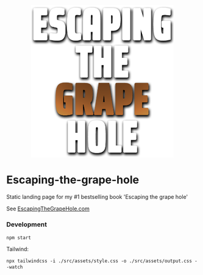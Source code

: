 <p align="center">
  <img height="400" src="https://github.com/Flexonze/Escaping-the-grape-hole/blob/main/src/assets/escaping%20the%20grape%20hole%20logo.png">
</p>

# Escaping-the-grape-hole
Static landing page for my #1 bestselling book 'Escaping the grape hole' 

See [EscapingTheGrapeHole.com](https://escapingthegrapehole.com)

### Development
```
npm start
```

Tailwind:
```
npx tailwindcss -i ./src/assets/style.css -o ./src/assets/output.css --watch
```
